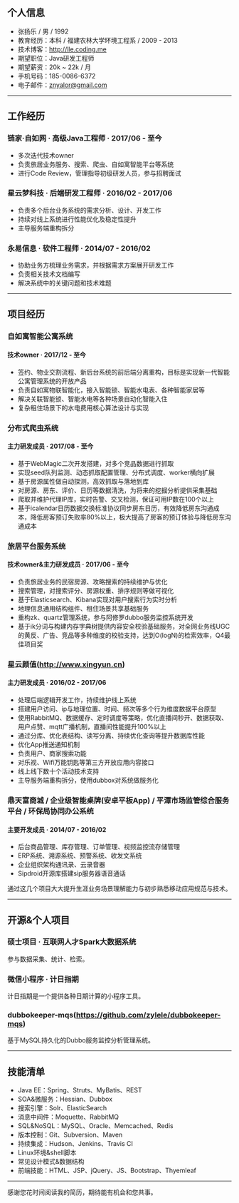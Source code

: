 ## 个人信息

- 张扬乐 / 男 / 1992
- 教育经历：本科 / 福建农林大学环境工程系 / 2009 - 2013
- 技术博客：http://lle.coding.me
- 期望职位：Java研发工程师
- 期望薪资：20k ~ 22k / 月
- 手机号码：185-0086-6372
- 电子邮件：znyalor@gmail.com

---

## 工作经历

### 链家·自如网 · 高级Java工程师 · 2017/06 - 至今

- 多次迭代技术owner
- 负责旅居业务服务、搜索、爬虫、自如寓智能平台等系统
- 进行Code Review，管理指导初级研发人员，参与招聘面试

### 星云梦科技 · 后端研发工程师 · 2016/02 - 2017/06

- 负责多个后台业务系统的需求分析、设计、开发工作
- 持续对线上系统进行性能优化及稳定性提升
- 主导服务端重构拆分

### 永易信息 · 软件工程师 · 2014/07 - 2016/02

- 协助业务方梳理业务需求，并根据需求方案展开研发工作
- 负责相关技术文档编写
- 解决系统中的关键问题和技术难题

---

## 项目经历

### 自如寓智能公寓系统

#### 技术owner · 2017/12 - 至今

- 签约、物业交割流程、新后台系统的前后端分离重构，目标是实现新一代智能公寓管理系统的开放产品
- 负责自如寓物联智能化，接入智能锁、智能水电表、各种智能家居等
- 解决关联智能锁、智能水电等各种场景自动化智能入住
- 复杂租住场景下的水电费用核心算法设计与实现

### 分布式爬虫系统

#### 主力研发成员 · 2017/08 - 至今

- 基于WebMagic二次开发搭建，对多个竞品数据进行抓取
- 实现seed队列监测、动态抓取配置管理、分布式调度、worker横向扩展
- 基于房源属性做自动探测，高效抓取与落地到库
- 对房源、房东、评价、日历等数据清洗，为将来的挖掘分析提供采集基础
- 爬取并维护代理IP库，实时告警、交叉检测，保证可用IP数在100个以上
- 基于icalendar日历数据交换标准协议同步房东日历，有效降低房东沟通成本，降低房客预订失败率80%以上，极大提高了房客的预订体验与降低房东沟通成本

### 旅居平台服务系统

#### 技术owner&主力研发成员 · 2017/06 - 至今

- 负责旅居业务的民宿房源、攻略搜索的持续维护与优化
- 搜索管理，对搜索评分、房源权重、排序规则等做可视化
- 基于Elasticsearch、Kibana实现对用户搜索行为实时分析
- 地理信息通用结构组件、租住场景共享基础服务
- 重构zk、quartz管理系统，参与阿修罗dubbo服务监控系统开发
- 基于ik分词与构建内存字典树提供内容安全校验基础服务，对全网业务线UGC的黄反、广告、竞品等多种维度的校验支持，达到O(logN)的检索效率，Q4最佳项目奖

### 星云颜值(http://www.xingyun.cn)

#### 主力研发成员 · 2016/02 - 2017/06

- 处理后端逻辑开发工作，持续维护线上系统
- 搭建用户访问、ip与地理位置、时间、频次等多个行为维度数据平台原型
- 使用RabbitMQ、数据缓存、定时调度等策略，优化直播间秒开、数据获取、用户点赞、mqtt广播机制，直播间性能提升100%以上
- 通过分库、优化表结构、读写分离、持续优化查询等提升数据库性能
- 优化App推送通知机制
- 负责用户、商家搜索功能
- 对乐视、Wifi万能钥匙等第三方开放应用内容接口
- 线上线下数十个活动技术支持
- 主导服务端重构拆分，使用dubbox对系统做服务化

### 鼎天富商城 / 企业级智能桌牌(安卓平板App) / 平潭市场监管综合服务平台 / 环保局协同办公系统

#### 主要开发成员 · 2014/07 - 2016/02

- 后台商品管理、库存管理、订单管理、视频监控流存储管理
- ERP系统、溯源系统、预警系统、收发文系统
- 企业组织架构通讯录、云录音器
- Sipdroid开源库搭建sip服务器语音通话

通过这几个项目大大提升生涯业务场景理解能力与初步熟悉移动应用规范与技术。

---

## 开源&个人项目

### 硕士项目 · 互联网人才Spark大数据系统

参与数据采集、统计、检索。

### 微信小程序 · 计日指期

计日指期是一个提供各种日期计算的小程序工具。

### dubbokeeper-mqs(https://github.com/zylele/dubbokeeper-mqs)

基于MySQL持久化的Dubbo服务监控分析管理系统。

---

## 技能清单

- Java EE：Spring、Struts、MyBatis、REST
- SOA&微服务：Hessian、Dubbox
- 搜索引擎：Solr、ElasticSearch
- 消息中间件：Moquette、RabbitMQ
- SQL&NoSQL：MySQL、Oracle、Memcached、Redis
- 版本控制：Git、Subversion、Maven
- 持续集成：Hudson、Jenkins、Travis CI
- Linux环境&shell脚本
- 常见设计模式&数据结构
- 前端技能：HTML、JSP、jQuery、JS、Bootstrap、Thyemleaf

---

感谢您花时间阅读我的简历，期待能有机会和您共事。